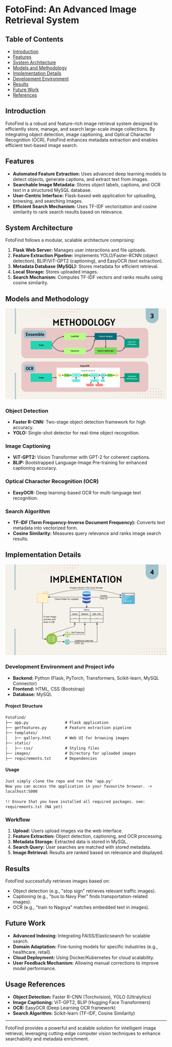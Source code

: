 # FotoFind: An Advanced Image Retrieval System

## Table of Contents
- [Introduction](#introduction)
- [Features](#features)
- [System Architecture](#system-architecture)
- [Models and Methodology](#models-and-methodology)
- [Implementation Details](#implementation-details)
- [Development Environment](#development-environment-and-project-info)
- [Results](#results)
- [Future Work](#future-work)
- [References](#references)

## Introduction
FotoFind is a robust and feature-rich image retrieval system designed to efficiently store, manage, and search large-scale image collections. By integrating object detection, image captioning, and Optical Character Recognition (OCR), FotoFind enhances metadata extraction and enables efficient text-based image search.

## Features
- **Automated Feature Extraction:** Uses advanced deep learning models to detect objects, generate captions, and extract text from images.
- **Searchable Image Metadata:** Stores object labels, captions, and OCR text in a structured MySQL database.
- **User-Centric Interface:** Flask-based web application for uploading, browsing, and searching images.
- **Efficient Search Mechanism:** Uses TF-IDF vectorization and cosine similarity to rank search results based on relevance.

## System Architecture
FotoFind follows a modular, scalable architecture comprising:
1. **Flask Web Server:** Manages user interactions and file uploads.
2. **Feature Extraction Pipeline:** Implements YOLO/Faster-RCNN (object detection), BLIP/ViT-GPT2 (captioning), and EasyOCR (text extraction).
3. **Metadata Database (MySQL):** Stores metadata for efficient retrieval.
4. **Local Storage:** Stores uploaded images.
5. **Search Mechanism:** Computes TF-IDF vectors and ranks results using cosine similarity.

## Models and Methodology

![](/res/fotofind_page-0004.jpg)

### Object Detection
- **Faster R-CNN:** Two-stage object detection framework for high accuracy.
- **YOLO:** Single-shot detector for real-time object recognition.

### Image Captioning
- **ViT-GPT2:** Vision Transformer with GPT-2 for coherent captions.
- **BLIP:** Bootstrapped Language-Image Pre-training for enhanced captioning accuracy.

### Optical Character Recognition (OCR)
- **EasyOCR:** Deep learning-based OCR for multi-language text recognition.

### Search Algorithm
- **TF-IDF (Term Frequency-Inverse Document Frequency):** Converts text metadata into vectorized form.
- **Cosine Similarity:** Measures query relevance and ranks image search results.

## Implementation Details

![](/res/fotofind_page-0005.jpg)

### Development Environment and Project info
- **Backend:** Python (Flask, PyTorch, Transformers, Scikit-learn, MySQL Connector)
- **Frontend:** HTML, CSS (Bootstrap)
- **Database:** MySQL

#### Project Structure
```
FotoFind/
├── app.py                # Flask application
├── getfeatures.py        # Feature extraction pipeline
├── templates/
│   ├── gallery.html      # Web UI for browsing images
├── static/
│   ├── css/              # Styling files
├── images/               # Directory for uploaded images
├── requirements.txt      # Dependencies
```

#### Usage
```
Just simply clone the repo and run the 'app.py'
Now you can access the application in your favourite browser. -> localhost:5000

!! Ensure that you have installed all required packages. see: requirements.txt (NA yet) 
```

### Workflow
1. **Upload:** Users upload images via the web interface.
2. **Feature Extraction:** Object detection, captioning, and OCR processing.
3. **Metadata Storage:** Extracted data is stored in MySQL.
4. **Search Query:** User searches are matched with stored metadata.
5. **Image Retrieval:** Results are ranked based on relevance and displayed.

## Results
FotoFind successfully retrieves images based on:
- Object detection (e.g., "stop sign" retrieves relevant traffic images).
- Captioning (e.g., "bus to Navy Pier" finds transportation-related images).
- OCR (e.g., "train to Nagoya" matches embedded text in images).

## Future Work
- **Advanced Indexing:** Integrating FAISS/Elasticsearch for scalable search.
- **Domain Adaptation:** Fine-tuning models for specific industries (e.g., healthcare, retail).
- **Cloud Deployment:** Using Docker/Kubernetes for cloud scalability.
- **User Feedback Mechanism:** Allowing manual corrections to improve model performance.

## Usage References
- **Object Detection:** Faster R-CNN (Torchvision), YOLO (Ultralytics)
- **Image Captioning:** ViT-GPT2, BLIP (Hugging Face Transformers)
- **OCR:** EasyOCR (Deep Learning OCR framework)
- **Search Algorithm:** Scikit-learn (TF-IDF, Cosine Similarity)

---
FotoFind provides a powerful and scalable solution for intelligent image retrieval, leveraging cutting-edge computer vision techniques to enhance searchability and metadata enrichment.

